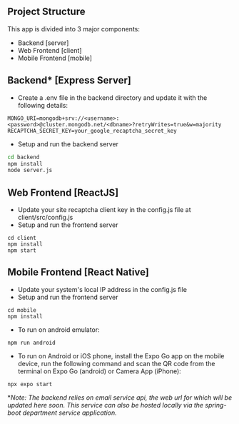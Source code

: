 ## Project Structure ##
This app is divided into 3 major components:
- Backend          [server]
- Web Frontend     [client]
- Mobile Frontend  [mobile]

## Backend* [Express Server] ##
- Create a .env file in the backend directory and update it with the following details:
```
MONGO_URI=mongodb+srv://<username>:<password>@cluster.mongodb.net/<dbname>?retryWrites=true&w=majority
RECAPTCHA_SECRET_KEY=your_google_recaptcha_secret_key
```
- Setup and run the backend server
```bash
cd backend
npm install
node server.js
```

## Web Frontend [ReactJS] ##
- Update your site recaptcha client key in the config.js file at client/src/config.js
- Setup and run the frontend server
```
cd client
npm install
npm start
```

## Mobile Frontend [React Native] ##
- Update your system's local IP address in the config.js file
- Setup and run the frontend server
```
cd mobile
npm install
```
- To run on android emulator:
```
npm run android
```
- To run on Android or iOS phone, install the Expo Go app on the mobile device, run the following command and scan the QR code from the terminal on Expo Go (android) or Camera App (iPhone):
```
npx expo start 
```

**Note: The backend relies on email service api, the web url for which will be updated here soon. This service can also be hosted locally via the spring-boot department service application.*
